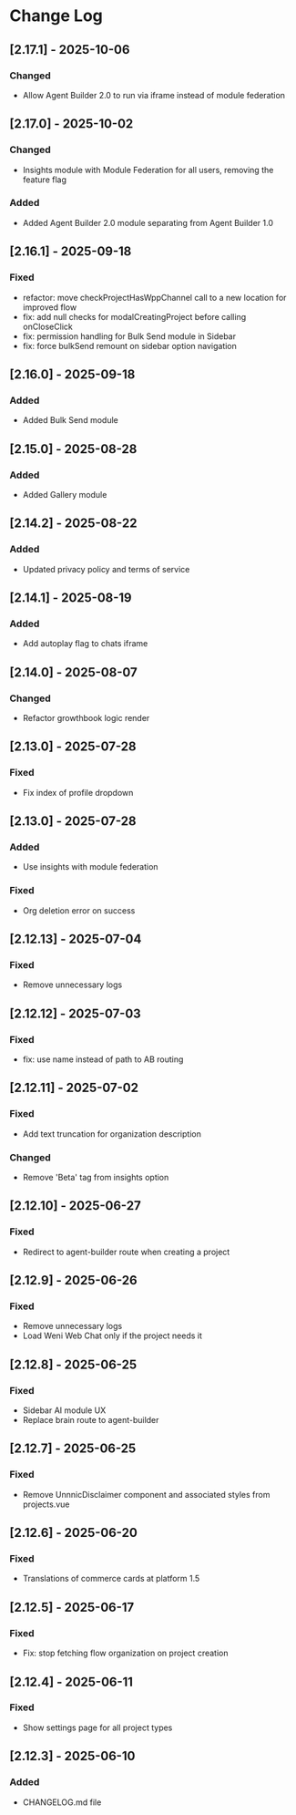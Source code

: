 # Change Log

## [2.17.1] - 2025-10-06

### Changed

- Allow Agent Builder 2.0 to run via iframe instead of module federation

## [2.17.0] - 2025-10-02

### Changed

- Insights module with Module Federation for all users, removing the feature flag

### Added

- Added Agent Builder 2.0 module separating from Agent Builder 1.0

## [2.16.1] - 2025-09-18

### Fixed

- refactor: move checkProjectHasWppChannel call to a new location for improved flow
- fix: add null checks for modalCreatingProject before calling onCloseClick
- fix: permission handling for Bulk Send module in Sidebar
- fix: force bulkSend remount on sidebar option navigation

## [2.16.0] - 2025-09-18

### Added

- Added Bulk Send module

## [2.15.0] - 2025-08-28

### Added

- Added Gallery module

## [2.14.2] - 2025-08-22

### Added

- Updated privacy policy and terms of service

## [2.14.1] - 2025-08-19

### Added

- Add autoplay flag to chats iframe

## [2.14.0] - 2025-08-07

### Changed
- Refactor growthbook logic render

## [2.13.0] - 2025-07-28

### Fixed
- Fix index of profile dropdown

## [2.13.0] - 2025-07-28

### Added
- Use insights with module federation

### Fixed
- Org deletion error on success

## [2.12.13] - 2025-07-04

### Fixed
- Remove unnecessary logs

## [2.12.12] - 2025-07-03

### Fixed
- fix: use name instead of path to AB routing

## [2.12.11] - 2025-07-02

### Fixed
- Add text truncation for organization description

### Changed
- Remove 'Beta' tag from insights option

## [2.12.10] - 2025-06-27

### Fixed
- Redirect to agent-builder route when creating a project

## [2.12.9] - 2025-06-26

### Fixed
- Remove unnecessary logs
- Load Weni Web Chat only if the project needs it

## [2.12.8] - 2025-06-25

### Fixed
- Sidebar AI module UX
- Replace brain route to agent-builder

## [2.12.7] - 2025-06-25

### Fixed
- Remove UnnnicDisclaimer component and associated styles from projects.vue

## [2.12.6] - 2025-06-20

### Fixed
- Translations of commerce cards at platform 1.5 

## [2.12.5] - 2025-06-17

### Fixed
- Fix: stop fetching flow organization on project creation

## [2.12.4] - 2025-06-11

### Fixed
- Show settings page for all project types
 
## [2.12.3] - 2025-06-10
 
### Added
- CHANGELOG.md file
 